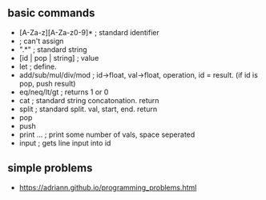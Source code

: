 basic commands
--------------
- <id> [A-Za-z][A-Za-z0-9]*  ; standard identifier
- <keyword> ; can't assign
- <string> ".*"  ; standard string
- <val> [id | pop | string]  ; value
- let <id> <string>  ; define.
- add/sub/mul/div/mod <id> <val> ; id->float, val->float, operation, id = result. (if id is pop, push result)
- eq/neq/lt/gt <val> <val> ; returns 1 or 0 <string>
- cat <val> <val> ; standard string concatonation. return <string>
- split <val> <val> <val> ; standard split. val, start, end. return <string> <string>
- pop
- push <val>
- print <val> ... ; print some number of vals, space seperated
- input <id> ; gets line input into id


simple problems
---------------
- https://adriann.github.io/programming_problems.html